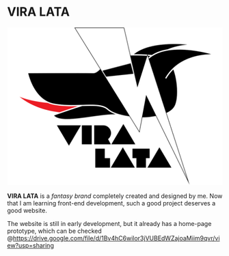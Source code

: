 # VIRA LATA

![logo](https://github.com/ggspastore/vira-lata-website/blob/main/src/vectors/vira-lata-logo-fundo-branco.svg)

**VIRA LATA** is a *fantasy brand* completely created and designed by me. Now that I am learning front-end development, such a good project deserves a good website.

The website is still in early development, but it already has a home-page prototype, which can be checked @https://drive.google.com/file/d/1Bv4hC6wilor3jVUBEdWZajoaMiim9qvr/view?usp=sharing 
